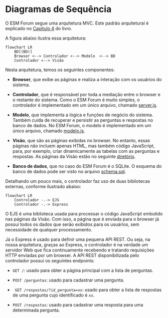 # Diagramas de Sequência

O ESM Forum segue uma arquitetura MVC. Este padrão arquitetural é explicado no [Capítulo 4](https://engsoftmoderna.info/cap7.html#arquitetura-mvc) do livro.

A figura abaixo ilustra essa arquitetura:

```mermaid
flowchart LR
    BD[(BD)]
    Browser <--> Controlador <--> Modelo  <--> BD 
    Controlador <--> Visão
```

Nesta arquitetura, temos os seguintes componentes:

* **Browser**, que exibe as páginas e realiza a interação com os usuários do sistema.

* **Controlador**, que é responsável por toda a mediação entre o browser e o restante do sistema. Como o ESM Forum é muito simples, o controlador é implementado em um único arquivo, chamado [server.js](../server.js).

* **Modelo**, que implementa a lógica e funções de negócio do sistema. Também cuida de recuperar e persistir as perguntas e respostas no banco de dados. No ESM Forum, o modelo é  implementado em um único arquivo, chamado [modelo.js](../modelo.js).

* **Visão**, que são as páginas exibidas no browser. No entanto, essas páginas não incluem apenas HTML, mas também código JavaScript, para, por exemplo, criar dinamicamente as tabelas com as perguntas e respostas. As páginas da Visão estão no seguinte [diretório](../views).

* **Banco de dados**, que no caso do ESM Forum é o SQLite. O esquema do banco de dados pode ser visto no arquivo [schema.sql](../bd/schema.sql).

Detalhando um pouco mais, o controlador faz uso de duas bibliotecas externas, conforme ilustrado abaixo:

```mermaid
flowchart LR
    Controlador -.-> EJS 
    Controlador -.-> Express
```

O EJS é uma biblioteca usada para processar o código JavaScript embutido nas páginas da Visão. Com isso, a página que é enviada para o browser já possui todos os dados que serão exibidos para os usuários, sem necessidade de qualquer processamento.

Já o Express é usado para definir uma pequena API REST. Ou seja, na nossa arquitetura, graças ao Express, o controlador é na verdade um servidor Web que fica continuamente recebendo e tratando requisições HTTP enviadas por um browser. A API REST disponibilizada pelo controlador possui os seguintes endpoints:

* ``GET /``: usado para obter a página principal com a lista de perguntas.

* ``POST /perguntas``: usado para cadastrar uma pergunta.

* `` GET /respostas/?id_pergunta=xx``: usado para obter a lista de respostas de uma pergunta cujo identificado é `xx`.

* ``POST /respostas``: usado para cadastrar uma resposta para uma determinada pergunta.


